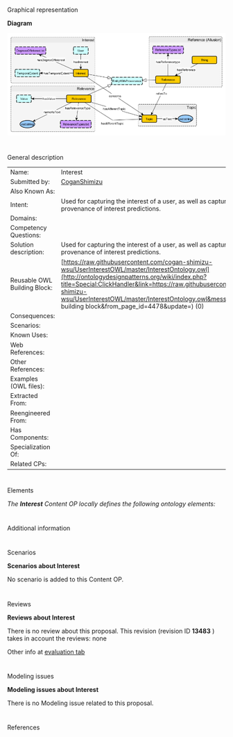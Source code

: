 # 

 Graphical representation



__Diagram__ 





[![Image:Interest all.png](public/images/8/8b/Interest_all.png)](../Image/Interest_all.png "Image:Interest all.png")





# 

 General description




|  |  |
| --- | --- |
|  Name:  |  Interest  |
|  Submitted by:  | [CoganShimizu](../User/CoganShimizu "User:CoganShimizu")  |
|  Also Known As:  |  |
|  Intent:  |  Used for capturing the interest of a user, as well as capturing the provenance of interest predictions.  |
|  Domains:  |  |
|  Competency Questions:  |  |
|  Solution description:  |  Used for capturing the interest of a user, as well as capturing the provenance of interest predictions.  |
|  Reusable OWL Building Block:  | [https://raw.githubusercontent.com/cogan-shimizu-wsu/UserInterestOWL/master/InterestOntology.owl](http://ontologydesignpatterns.org/wiki/index.php?title=Special:ClickHandler&link=https://raw.githubusercontent.com/cogan-shimizu-wsu/UserInterestOWL/master/InterestOntology.owl&message=OWL building block&from_page_id=4478&update=)  (0)  |
|  Consequences:  |  |
|  Scenarios:  |  |
|  Known Uses:  |  |
|  Web References:  |  |
|  Other References:  |  |
|  Examples (OWL files):  |  |
|  Extracted From:  |  |
|  Reengineered From:  |  |
|  Has Components:  |  |
|  Specialization Of:  |  |
|  Related CPs:  |  |



  





# 

 Elements



_The
 __Interest__ 
 Content OP locally defines the following ontology elements:_ 




# 

 Additional information



# 

 Scenarios




__Scenarios about Interest__ 


 No scenario is added to this Content OP.
 




# 

 Reviews




__Reviews about Interest__ 


 There is no review about this proposal.
This revision (revision ID
 __13483__ 
 ) takes in account the reviews: none
 



 Other info at
 [evaluation tab](http://ontologydesignpatterns.org/wiki/index.php?title=Submissions:Interest&action=evaluation "http://ontologydesignpatterns.org/wiki/index.php?title=Submissions:Interest&action=evaluation") 





  





# 

 Modeling issues




__Modeling issues about Interest__ 


 There is no Modeling issue related to this proposal.
 




  





# 

 References